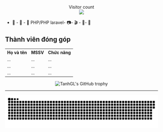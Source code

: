 <p align="center"> 
  Visitor count<br>
  <img src="https://profile-counter.glitch.me/TanhGL/count.svg" />
</p>

- 📣 - 🐍 - 💬  PHP/PHP laravel- 📷- 🎬 - 🎨- 📱
                     
<html>

<body>

<h2>Thành viên đóng góp</h2>

<table style="width:100%">
  <tr>
    <th>Họ và tên</th>
    <th>MSSV</th>
    <th>Chức năng</th>
  </tr>
  <tr>
    <td>...</td>
    <td>...</td>
    <td>...</td>
  </tr>
  <tr>
    <td>...</td>
    <td>...</td>
    <td>...</td>
  </tr>
   <tr>
    <td>...</td>
    <td>...</td>
    <td>...</td>
  </tr>
</table>


<div align="center">
  <img src="https://github-profile-trophy.vercel.app/?username=TanhGL&column=-1" alt="TanhGL's GitHub trophy">
</div>

<hr>



<a href=#><img src="contributions.svg"></a>




